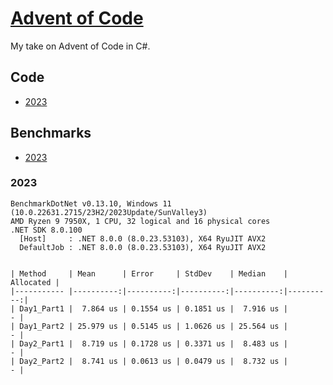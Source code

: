 # [Advent of Code](https://adventofcode.com)

My take on Advent of Code in C#.

## Code

- [2023](https://github.com/Sterbehilfe/AdventOfCode/tree/master/AdventOfCode/Year2023)

## Benchmarks

- [2023](#2023)

### 2023

```
BenchmarkDotNet v0.13.10, Windows 11 (10.0.22631.2715/23H2/2023Update/SunValley3)
AMD Ryzen 9 7950X, 1 CPU, 32 logical and 16 physical cores
.NET SDK 8.0.100
  [Host]     : .NET 8.0.0 (8.0.23.53103), X64 RyuJIT AVX2
  DefaultJob : .NET 8.0.0 (8.0.23.53103), X64 RyuJIT AVX2


| Method     | Mean      | Error     | StdDev    | Median    | Allocated |
|----------- |----------:|----------:|----------:|----------:|----------:|
| Day1_Part1 |  7.864 us | 0.1554 us | 0.1851 us |  7.916 us |         - |
| Day1_Part2 | 25.979 us | 0.5145 us | 1.0626 us | 25.564 us |         - |
| Day2_Part1 |  8.719 us | 0.1728 us | 0.3371 us |  8.483 us |         - |
| Day2_Part2 |  8.741 us | 0.0613 us | 0.0479 us |  8.732 us |         - |
```

